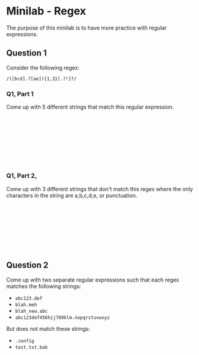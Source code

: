 # Minilab - Regex

The purpose of this minilab is to have more practice
with regular expressions.

## Question 1
Consider the following regex:
```
/([bcd].?[ae]){1,3}[.?!]?/
```

### Q1, Part 1
Come up with 5 different strings that match this regular expression.
<br><br><br><br>
<p style="margin-bottom:3cm;"></p>

### Q1, Part 2,
Come up with 3 different strings that don't match this
regex where the only characters in the string are
a,b,c,d,e, or punctuation.
<br><br><br><br>
<p style="margin-bottom:3cm;"></p>



## Question 2
Come up with two separate regular expressions
such that each regex matches the following strings:
* `abc123.def`
* `blah.meh`
* `blah_new.abc`
* `abc123def456hij789klm.nopqrstuvwxyz`

But does not match these strings:
* `.config`
* `test.txt.bak`
<br><br><br><br>



